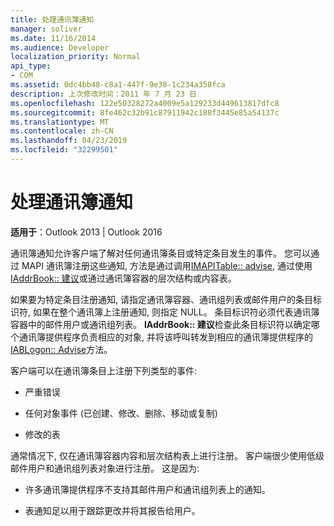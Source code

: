 ```yaml
---
title: 处理通讯簿通知
manager: soliver
ms.date: 11/16/2014
ms.audience: Developer
localization_priority: Normal
api_type:
- COM
ms.assetid: 0dc4bb48-c8a1-447f-9e38-1c234a358fca
description: 上次修改时间：2011 年 7 月 23 日
ms.openlocfilehash: 122e50328272a4009e5a129233d449613817dfc8
ms.sourcegitcommit: 8fe462c32b91c87911942c188f3445e85a54137c
ms.translationtype: MT
ms.contentlocale: zh-CN
ms.lasthandoff: 04/23/2019
ms.locfileid: "32299501"
---
```

# <a name="handing-address-book-notification"></a>处理通讯簿通知
  
**适用于**：Outlook 2013 | Outlook 2016 
  
通讯簿通知允许客户端了解对任何通讯簿条目或特定条目发生的事件。 您可以通过 MAPI 通讯簿注册这些通知, 方法是通过调用[IMAPITable:: advise](imapitable-advise.md), 通过使用[IAddrBook:: 建议](iaddrbook-advise.md)或通过通讯簿容器的层次结构或内容表。 
  
如果要为特定条目注册通知, 请指定通讯簿容器、通讯组列表或邮件用户的条目标识符, 如果在整个通讯簿上注册通知, 则指定 NULL。 条目标识符必须代表通讯簿容器中的邮件用户或通讯组列表。 **IAddrBook:: 建议**检查此条目标识符以确定哪个通讯簿提供程序负责相应的对象, 并将该呼叫转发到相应的通讯簿提供程序的[IABLogon:: Advise](iablogon-advise.md)方法。 
  
客户端可以在通讯簿条目上注册下列类型的事件:
  
- 严重错误
    
- 任何对象事件 (已创建、修改、删除、移动或复制)
    
- 修改的表
    
通常情况下, 仅在通讯簿容器内容和层次结构表上进行注册。 客户端很少使用低级邮件用户和通讯组列表对象进行注册。 这是因为:
  
- 许多通讯簿提供程序不支持其邮件用户和通讯组列表上的通知。
    
- 表通知足以用于跟踪更改并将其报告给用户。
    

